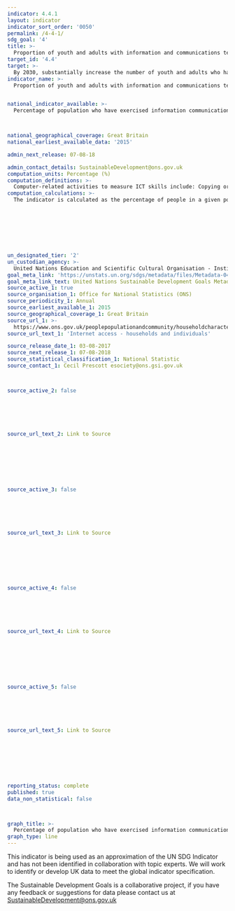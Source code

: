 ```yaml
---
indicator: 4.4.1
layout: indicator
indicator_sort_order: '0050'
permalink: /4-4-1/
sdg_goal: '4'
title: >-
  Proportion of youth and adults with information and communications technology (ICT) skills, by type of skill
target_id: '4.4'
target: >-
  By 2030, substantially increase the number of youth and adults who have relevant skills, including technical and vocational skills, for employment, decent jobs and entrepreneurship
indicator_name: >-
  Proportion of youth and adults with information and communications technology (ICT) skills, by type of skill


national_indicator_available: >-
  Percentage of population who have exercised information communication technology (ICT) skills in the previous 12 months 



national_geographical_coverage: Great Britain
national_earliest_available_data: '2015'

admin_next_release: 07-08-18

admin_contact_details: SustainableDevelopment@ons.gov.uk
computation_units: Percentage (%)
computation_definitions: >-
  Computer-related activities to measure ICT skills include: Copying or moving a file or folder; Using copy and paste tools to duplicate or move information within a document; Sending e-mails with attached files (e.g. document, picture, and video); Using basic arithmetic formulae in a spreadsheet; Connecting and installing new devices (e.g. modem, camera, printer); Finding, downloading, installing and configuring software; Creating electronic presentations with presentation software (including text, images, sound, video or charts); Transferring files between a computer and other devices; and Writing a computer program using a specialised programming language. A computer refers to a desktop computer, a laptop (portable) computer or a tablet (or similar handheld computer). It does not include equipment with some embedded computing abilities, such as smart TV sets or cell phones.
computation_calculations: >-
  The indicator is calculated as the percentage of people in a given population who have responded ‘yes’ to a selected number of variables e.g. the use of ICT skills in various subject areas or learning domains, the use of ICT skills inside or outside of school and/or workplace, the minimum amount of time spend using ICT skills inside and outside of school and/or workplace, availability of internet access inside or outside of school and/or workplace, etc.








un_designated_tier: '2'
un_custodian_agency: >-
  United Nations Education and Scientific Cultural Organisation - Institute of Statistics (UNESCO-UIS)
goal_meta_link: 'https://unstats.un.org/sdgs/metadata/files/Metadata-04-04-01.pdf'
goal_meta_link_text: United Nations Sustainable Development Goals Metadata (PDF 214 KB)
source_active_1: true
source_organisation_1: Office for National Statistics (ONS)
source_periodicity_1: Annual
source_earliest_available_1: 2015
source_geographical_coverage_1: Great Britain
source_url_1: >-
  https://www.ons.gov.uk/peoplepopulationandcommunity/householdcharacteristics/homeinternetandsocialmediausage/datasets/internetaccesshouseholdsandindividualsreferencetables
source_url_text_1: 'Internet access - households and individuals'

source_release_date_1: 03-08-2017
source_next_release_1: 07-08-2018
source_statistical_classification_1: National Statistic
source_contact_1: Cecil Prescott esociety@ons.gsi.gov.uk



source_active_2: false






source_url_text_2: Link to Source








source_active_3: false






source_url_text_3: Link to Source








source_active_4: false






source_url_text_4: Link to Source








source_active_5: false






source_url_text_5: Link to Source








reporting_status: complete
published: true
data_non_statistical: false



graph_title: >-
  Percentage of population who have exercised information communication technology (ICT) skills in the previous 12 months
graph_type: line
---
```

This indicator is being used as an approximation of the UN SDG Indicator and has not been identified in collaboration with topic experts. We will work to identify or develop UK data to meet the global indicator specification.
  
The Sustainable Development Goals is a collaborative project, if you have any feedback or suggestions for data please contact us at <SustainableDevelopment@ons.gov.uk>


